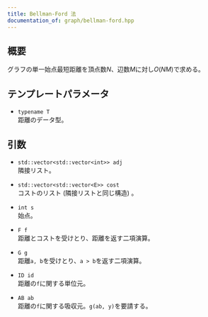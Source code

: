 ```yaml
---
title: Bellman-Ford 法
documentation_of: graph/bellman-ford.hpp
---
```


## 概要
グラフの単一始点最短距離を頂点数$N$、辺数$M$に対し$O(NM)$で求める。

## テンプレートパラメータ
- `typename T`  
距離のデータ型。

## 引数
- `std::vector<std::vector<int>> adj`  
隣接リスト。

- `std::vector<std::vector<E>> cost`  
コストのリスト (隣接リストと同じ構造) 。

- `int s`  
始点。

- `F f`  
距離とコストを受けとり、距離を返す二項演算。

- `G g`  
距離`a, b`を受けとり、`a > b`を返す二項演算。

- `ID id`  
距離の`f`に関する単位元。

- `AB ab`  
距離の`f`に関する吸収元。`g(ab, y)`を要請する。